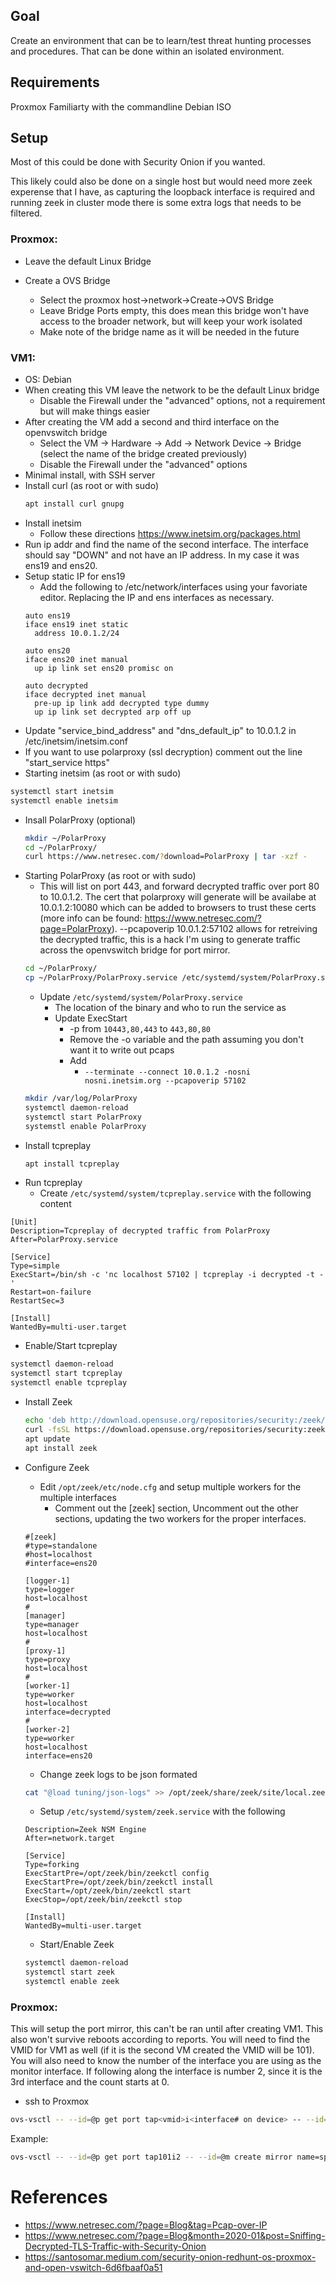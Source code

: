 ## Goal
Create an environment that can be to learn/test threat hunting processes and procedures. That can be done within an isolated environment.
	
## Requirements
Proxmox
Familiarty with the commandline
Debian ISO
	
## Setup
Most of this could be done with Security Onion if you wanted.
	
This likely could also be done on a single host but would need more zeek experense that I have, as capturing the loopback interface is required and running zeek in cluster mode there is some extra logs that needs to be filtered.
	
### Proxmox:
* Leave the default Linux Bridge
* Create a OVS Bridge

  * Select the proxmox host->network->Create->OVS Bridge
  * Leave Bridge Ports empty, this does mean this bridge won't have access to the broader network, but will keep your work isolated
  * Make note of the bridge name as it will be needed in the future
	
### VM1:
* OS: Debian
* When creating this VM leave the network to be the default Linux bridge
	* Disable the Firewall under the "advanced" options, not a requirement but will make things easier
* After creating the VM add a second and third interface on the openvswitch bridge
  * Select the VM -> Hardware -> Add -> Network Device -> Bridge (select the name of the bridge created previously)
  * Disable the Firewall under the "advanced" options
* Minimal install, with SSH server
* Install curl (as root or with sudo)
  ```bash
  apt install curl gnupg
  ```
* Install inetsim
  * Follow these directions https://www.inetsim.org/packages.html
* Run ip addr and find the name of the second interface. The interface should say "DOWN" and not have an IP address. In my case it was ens19 and ens20.
* Setup static IP for ens19
  * Add the following to /etc/network/interfaces using your favoriate editor. Replacing the IP and ens interfaces as necessary.
  ```
  auto ens19
  iface ens19 inet static
    address 10.0.1.2/24
    
  auto ens20
  iface ens20 inet manual
    up ip link set ens20 promisc on
    
  auto decrypted
  iface decrypted inet manual
    pre-up ip link add decrypted type dummy
    up ip link set decrypted arp off up
  ```
* Update "service_bind_address" and "dns_default_ip" to 10.0.1.2 in /etc/inetsim/inetsim.conf
* If you want to use polarproxy (ssl decryption) comment out the line "start_service https"
* Starting inetsim (as root or with sudo)
```bash
systemctl start inetsim
systemctl enable inetsim
```
* Insall PolarProxy (optional)
  ```bash
  mkdir ~/PolarProxy
  cd ~/PolarProxy/
  curl https://www.netresec.com/?download=PolarProxy | tar -xzf -
  ```
* Starting PolarProxy (as root or with sudo)
  * This will list on port 443, and forward decrypted traffic over port 80 to 10.0.1.2. The cert that polarproxy will generate will be availabe at 10.0.1.2:10080 which can be added to browsers to trust these certs (more info can be found: https://www.netresec.com/?page=PolarProxy). --pcapoverip 10.0.1.2:57102 allows for retreiving the decrypted traffic, this is a hack I'm using to generate traffic across the openvswitch bridge for port mirror.
  ```bash
  cd ~/PolarProxy/
  cp ~/PolarProxy/PolarProxy.service /etc/systemd/system/PolarProxy.service
  ```
  * Update ```/etc/systemd/system/PolarProxy.service``` 
    * The location of the binary and who to run the service as
    * Update ExecStart
      * -p from ```10443,80,443``` to ```443,80,80```
      * Remove the -o variable and the path assuming you don't want it to write out pcaps
      * Add
        * ```--terminate --connect 10.0.1.2 -nosni nosni.inetsim.org --pcapoverip 57102```
  ```bash
  mkdir /var/log/PolarProxy
  systemctl daemon-reload
  systemctl start PolarProxy
  systemstl enable PolarProxy
  ```
* Install tcpreplay
  ```bash
  apt install tcpreplay
  ```
* Run tcpreplay
  * Create ```/etc/systemd/system/tcpreplay.service``` with the following content
```
[Unit]
Description=Tcpreplay of decrypted traffic from PolarProxy
After=PolarProxy.service

[Service]
Type=simple
ExecStart=/bin/sh -c 'nc localhost 57102 | tcpreplay -i decrypted -t -'
Restart=on-failure
RestartSec=3

[Install]
WantedBy=multi-user.target
```
  * Enable/Start tcpreplay
  ```bash
  systemctl daemon-reload
  systemctl start tcpreplay
  systemctl enable tcpreplay
  ```
* Install Zeek
  ```bash
  echo 'deb http://download.opensuse.org/repositories/security:/zeek/Debian_10/ /' | tee /etc/apt/sources.list.d/security:zeek.list
  curl -fsSL https://download.opensuse.org/repositories/security:zeek/Debian_10/Release.key | gpg --dearmor | tee /etc/apt/trusted.gpg.d/security_zeek.gpg > /dev/null
  apt update
  apt install zeek
  ```
* Configure Zeek
  * Edit `/opt/zeek/etc/node.cfg` and setup multiple workers for the multiple interfaces
    * Comment out the [zeek] section, Uncomment out the other sections, updating the two workers for the proper interfaces.
  ```
  #[zeek]
  #type=standalone
  #host=localhost
  #interface=ens20
  ```

  ```
  [logger-1]
  type=logger
  host=localhost
  #
  [manager]
  type=manager
  host=localhost
  #
  [proxy-1]
  type=proxy
  host=localhost
  #
  [worker-1]
  type=worker
  host=localhost
  interface=decrypted
  #
  [worker-2]
  type=worker
  host=localhost
  interface=ens20
  ```
  * Change zeek logs to be json formated
  ```bash
  cat "@load tuning/json-logs" >> /opt/zeek/share/zeek/site/local.zeek
  ```
  * Setup ```/etc/systemd/system/zeek.service``` with the following
  ```
  Description=Zeek NSM Engine
  After=network.target
  
  [Service]
  Type=forking
  ExecStartPre=/opt/zeek/bin/zeekctl config
  ExecStartPre=/opt/zeek/bin/zeekctl install
  ExecStart=/opt/zeek/bin/zeekctl start
  ExecStop=/opt/zeek/bin/zeekctl stop
  
  [Install]
  WantedBy=multi-user.target
  ```
  * Start/Enable Zeek
  ```bash
  systemctl daemon-reload
  systemctl start zeek
  systemctl enable zeek
  ```
  
### Proxmox:

This will setup the port mirror, this can't be ran until after creating VM1. This also won't survive reboots according to reports. You will need to find the VMID for VM1 as well (if it is the second VM created the VMID will be 101). You will also need to know the number of the interface you are using as the monitor interface. If following along the interface is number 2, since it is the 3rd interface and the count starts at 0.

* ssh to Proxmox
```bash
ovs-vsctl -- --id=@p get port tap<vmid>i<interface# on device> -- --id=@m create mirror name=span1 select-all=true output-port=@p -- set bridge <bridge name from previously> mirrors=@m
```
Example:
```bash
ovs-vsctl -- --id=@p get port tap101i2 -- --id=@m create mirror name=span1 select-all=true output-port=@p -- set bridge vmbr1 mirrors=@m
```

# References
* https://www.netresec.com/?page=Blog&tag=Pcap-over-IP
* https://www.netresec.com/?page=Blog&month=2020-01&post=Sniffing-Decrypted-TLS-Traffic-with-Security-Onion
* https://santosomar.medium.com/security-onion-redhunt-os-proxmox-and-open-vswitch-6d6fbaaf0a51